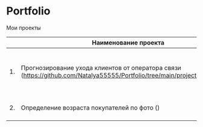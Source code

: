 # Portfolio

Мои проекты

|    | Наименование проекта                | Описание                                                     | Стек                                                         |
| ---| ------------------------------------------------------------ | ------------------------------------------------------------ | ------------------------------------------------------------ |
| 1. |Прогнозирование ухода клиентов от оператора связи (https://github.com/Natalya55555/Portfolio/tree/main/project%20telecom)| Выбор лучшей модели | python, pandas, numpy, sklearn, matplotlib, roc_auc_score,  GridSearchCV, RandomForestClassifier |
| 2. | Определение возраста покупателей по фото ()                                                                             | Качество обучение   |  python, pandas, numpy, tensorflow, matplotlib, keras
